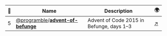 |:star2: | Name | Description | 🌍|
|---|---|---|---|
|5|[@programble](https://github.com/programble)/[**advent-of-befunge**](https://github.com/programble/advent-of-befunge)|Advent of Code 2015 in Befunge, days 1–3|[:arrow_upper_right:](http://adventofcode.com/2015)|

